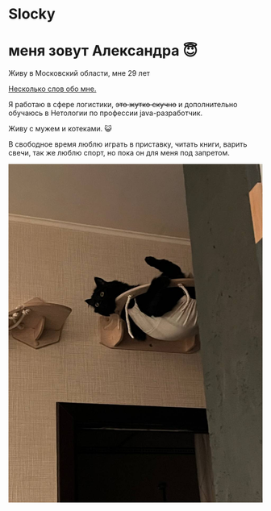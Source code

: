 # Slocky
# меня зовут Александра :innocent:
Живу в Московский области, мне 29 лет


<u>Несколько слов обо мне.</u> 

Я работаю в сфере логистики, ~~это жутко скучно~~ и дополнительно обучаюсь в Нетологии по профессии java-разработчик.

Живу с мужем и котеками. :smiley_cat:

В свободное время люблю играть в приставку, читать книги, варить свечи, так же люблю спорт, но пока он для меня под запретом. 

![фото котика](/2023-05-01%2019.56.44.jpg)


